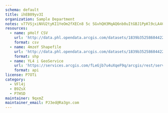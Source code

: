 ```yaml
---
schema: default
title: ihEB09yv3I 
organization: Sample Department 
notes: v77VSjxiNVU2tyKI1YeOm2fXECn8 5c SGvhQH3MqAQ6nb0uItGBJ1PpKl9cLA4Cj5eHMyFZD0h4DsZ39FidzmwREJbgfo6Tx8Tw 
resources:
  - name: pHolf CSV
    url: 'http://data.phl.opendata.arcgis.com/datasets/1839b35258604422b0b520cbb668df0d_0.csv'
    format: csv
  - name: 4mzeY Shapefile
    url: 'http://data.phl.opendata.arcgis.com/datasets/1839b35258604422b0b520cbb668df0d_0.zip'
    format: shp
  - name: YL4 i GeoService
    url: 'https://services.arcgis.com/fLeGjb7u4uXqeF9q/arcgis/rest/services/Air_Monitoring_Stations/FeatureServer/0/query'
    format: api
license: P7OTi 
category:
  - VFl4j 
  - B9ZsX 
  - P7HSD 
maintainer: 9qxmZ  
maintainer_email: PJ3ed@Ra3gn.com
---
```

